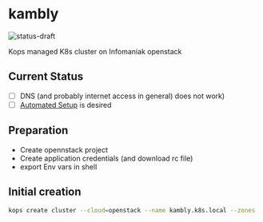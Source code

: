 # kambly

![status-draft](https://img.shields.io/badge/Status-Draft-orange)

Kops managed K8s cluster on Infomaniak openstack

## Current Status

- [ ] DNS (and probably internet access in general) does not work)
- [ ] [Automated Setup](https://kops.sigs.k8s.io/continuous_integration/) is desired 

## Preparation

- Create opennstack project
- Create application credentials (and download rc file)
- export Env vars in shell

## Initial creation

```bash
kops create cluster --cloud=openstack --name kambly.k8s.local --zones 'dc3-a-04,dc3-a-10,dc3-a-09' --network-cidr 10.123.0.0/16 --image 'Ubuntu 22.04 LTS Jammy Jellyfish' --master-count=1 --node-count=1--node-size a2-ram4-disk20-perf1 --master-size a2-ram4-disk20-perf1 --etcd-storage-type CEPH_1_perf1 --api-loadbalancer-type public  --topology private --ssh-public-key ~/.ssh/id_yubikey  --networking cilium --os-ext-net ext-floating1  --os-octavia=true --yes
```

